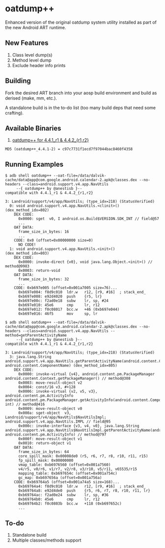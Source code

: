 oatdump++
=========

Enhanced version of the original oatdump system utility installed as part of the new Android ART runtime.

## New Features

1. Class level dump(s)
2. Method level dump
3. Exclude header info prints

## Building

Fork the desired ART branch into your aosp build environment and build as derised (make, mm, etc.).

A standalone build is in the to-do list (too many build deps that need some crafting).

## Available Binaries

1. [oatdump++ for 4.4.1_r1 & 4.4.2_{r1,r2}](https://www.dropbox.com/s/538p5z4f7pqx22y/oatdump%2B%2B_4.4.1-2)
```
MD5 (oatdump++_4.4.1-2) = c97c7731f1ecd7f97044bac8460f4358
```


## Running Examples

```
$ adb shell oatdump++ --oat-file=/data/dalvik-cache/data@app@com.google.android.calendar-2.apk@classes.dex --no-headers --class=android.support.v4.app.NavUtils
     --{ oatdump++ by @anestisb }--
compatible with 4.4.1_r1 & 4.4.2_{r1,r2}

3: Landroid/support/v4/app/NavUtils; (type_idx=218) (StatusVerified)
  0: void android.support.v4.app.NavUtils.<clinit>() (dex_method_idx=802)
    DEX CODE:
      0x0000: sget  v0, I android.os.Build$VERSION.SDK_INT // field@57
      ...
    OAT DATA:
      frame_size_in_bytes: 16
      ...
    CODE: 0x0 (offset=0x00000000 size=0)
      NO CODE!
  1: void android.support.v4.app.NavUtils.<init>() (dex_method_idx=803)
    DEX CODE:
      0x0000: invoke-direct {v0}, void java.lang.Object.<init>() // method@9983
      0x0003: return-void
    OAT DATA:
      frame_size_in_bytes: 32
      ...
    CODE: 0xb697e005 (offset=0x001a7005 size=76)...
      0xb697e004: f8d9c010	ldr.w   r12, [r9, #16]  ; stack_end_
      0xb697e008: e92d4020	push    {r5, lr}
      0xb697e00c: f2ad0e18	subw    lr, sp, #24
      0xb697e010: 45e6    	cmp     lr, r12
      0xb697e012: f0c08017	bcc.w   +46 (0xb697e044)
      0xb697e016: 46f5    	mov     sp, lr
```
```
$ adb shell oatdump++ --oat-file=/data/dalvik-cache/data@app@com.google.android.calendar-2.apk@classes.dex --no-headers --class=android.support.v4.app.NavUtils --method=getParentActivityName
     --{ oatdump++ by @anestisb }--
compatible with 4.4.1_r1 & 4.4.2_{r1,r2}

3: Landroid/support/v4/app/NavUtils; (type_idx=218) (StatusVerified)
  3: java.lang.String android.support.v4.app.NavUtils.getParentActivityName(android.content.Context, android.content.ComponentName) (dex_method_idx=805)
    DEX CODE:
      0x0000: invoke-virtual {v4}, android.content.pm.PackageManager android.content.Context.getPackageManager() // method@308
      0x0003: move-result-object v2
      0x0004: const/16 v3, #+128
      0x0006: invoke-virtual {v2, v5, v3}, android.content.pm.ActivityInfo android.content.pm.PackageManager.getActivityInfo(android.content.ComponentName, int) // method@416
      0x0009: move-result-object v0
      0x000a: sget-object  v3, Landroid/support/v4/app/NavUtils$NavUtilsImpl; android.support.v4.app.NavUtils.IMPL // field@95
      0x000c: invoke-interface {v3, v4, v0}, java.lang.String android.support.v4.app.NavUtils$NavUtilsImpl.getParentActivityName(android.content.Context, android.content.pm.ActivityInfo) // method@797
      0x000f: move-result-object v1
      0x0010: return-object v1
    OAT DATA:
      frame_size_in_bytes: 64
      core_spill_mask: 0x00008de0 (r5, r6, r7, r8, r10, r11, r15)
      fp_spill_mask: 0x00000000 
      vmap_table: 0xb6976560 (offset=0x001a7560)
      v4/r5, v0/r6, v1/r7, v2/r8, v3/r10, v5/r11, v65535/r15
      mapping_table: 0xb697654c (offset=0x001a754c)
      gc_map: 0xb697656a (offset=0x001a756a)
    CODE: 0xb69764a5 (offset=0x001a74a5 size=168)...
      0xb69764a4: f8d9c010	ldr.w   r12, [r9, #16]  ; stack_end_
      0xb69764a8: e92d4de0	push    {r5, r6, r7, r8, r10, r11, lr}
      0xb69764ac: f2ad0e24	subw    lr, sp, #36
      0xb69764b0: 45e6    	cmp     lr, r12
      0xb69764b2: f0c0803b	bcc.w   +118 (0xb697652c)
      ...
```

## To-do

1. Standalone build
2. Multiple classes/methods support
